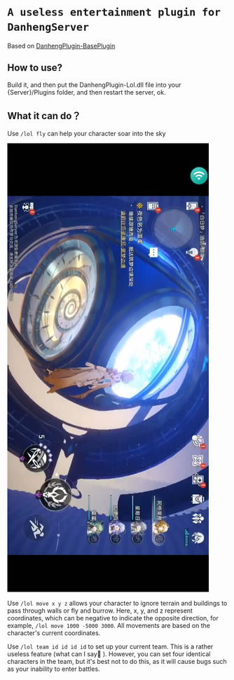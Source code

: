 # `A useless entertainment plugin for DanhengServer`

Based on [DanhengPlugin-BasePlugin]([EggLinks/DanhengPlugin-BasePlugin](https://github.com/EggLinks/DanhengPlugin-BasePlugin))

## How to use?

Build it, and then put the DanhengPlugin-Lol.dll file into your {Server}/Plugins folder, and then restart the server, ok.

## What it can do？

Use  `/lol fly` can help your character soar into the sky

![一张图片](image/1.jpg)

Use `/lol move x y z` allows your character to ignore terrain and buildings to pass through walls or fly and burrow. Here, x, y, and z represent coordinates, which can be negative to indicate the opposite direction, for example, `/lol move 1000 -5000 3000`. All movements are based on the character's current coordinates.

Use `/lol team id id id id` to set up your current team. This is a rather useless feature (what can I say👀️ ). However, you can set four identical characters in the team, but it's best not to do this, as it will cause bugs such as your inability to enter battles.
